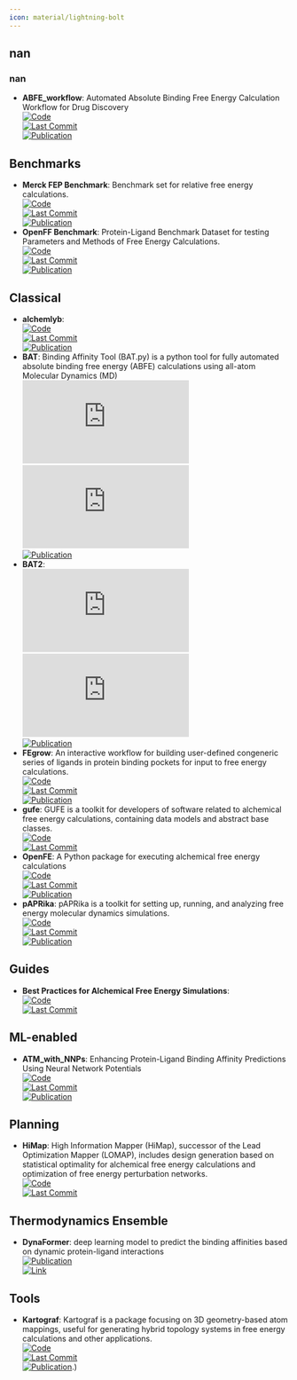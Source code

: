 ```yaml
---
icon: material/lightning-bolt
---
```



## **nan**
### **nan**
- **ABFE_workflow**: Automated Absolute Binding Free Energy Calculation Workflow for Drug Discovery  
	[![Code](https://img.shields.io/github/stars/bigginlab/ABFE_workflow?style=for-the-badge&logo=github)](https://github.com/bigginlab/ABFE_workflow)  
	[![Last Commit](https://img.shields.io/github/last-commit/bigginlab/ABFE_workflow?style=for-the-badge&logo=github)](https://github.com/bigginlab/ABFE_workflow)  
	[![Publication](https://img.shields.io/badge/Publication-Citations:1-blue?style=for-the-badge&logo=bookstack)](https://doi.org/10.1021/acs.jcim.4c00343)  

## **Benchmarks**
- **Merck FEP Benchmark**: Benchmark set for relative free energy calculations.  
	[![Code](https://img.shields.io/github/stars/MCompChem/fep-benchmark?style=for-the-badge&logo=github)](https://github.com/MCompChem/fep-benchmark)  
	[![Last Commit](https://img.shields.io/github/last-commit/MCompChem/fep-benchmark?style=for-the-badge&logo=github)](https://github.com/MCompChem/fep-benchmark)  
	[![Publication](https://img.shields.io/badge/Publication-Citations:0-blue?style=for-the-badge&logo=bookstack)](https://doi.org/10.5281/zenodo.3360435)  
- **OpenFF Benchmark**: Protein-Ligand Benchmark Dataset for testing Parameters and Methods of Free Energy Calculations.  
	[![Code](https://img.shields.io/github/stars/openforcefield/protein-ligand-benchmark?style=for-the-badge&logo=github)](https://github.com/openforcefield/protein-ligand-benchmark)  
	[![Last Commit](https://img.shields.io/github/last-commit/openforcefield/protein-ligand-benchmark?style=for-the-badge&logo=github)](https://github.com/openforcefield/protein-ligand-benchmark)  
	[![Publication](https://img.shields.io/badge/Publication-Citations:0-blue?style=for-the-badge&logo=bookstack)](https://doi.org/10.5281/zenodo.4813735.svg)  

## **Classical**
- **alchemlyb**:   
	[![Code](https://img.shields.io/github/stars/alchemistry/alchemlyb?style=for-the-badge&logo=github)](https://github.com/alchemistry/alchemlyb)  
	[![Last Commit](https://img.shields.io/github/last-commit/alchemistry/alchemlyb?style=for-the-badge&logo=github)](https://github.com/alchemistry/alchemlyb)  
	[![Publication](https://img.shields.io/badge/Publication-Citations:N/A-blue?style=for-the-badge&logo=bookstack)](https://zenodo.org/badge/latestdoi/68669096)  
- **BAT**: Binding Affinity Tool (BAT.py) is a python tool for fully automated absolute binding free energy (ABFE) calculations using all-atom Molecular Dynamics (MD)  
	[![Code](https://img.shields.io/github/stars/GHeinzelmann/BAT.py?style=for-the-badge&logo=github)](https://github.com/GHeinzelmann/BAT.py)  
	[![Last Commit](https://img.shields.io/github/last-commit/GHeinzelmann/BAT.py?style=for-the-badge&logo=github)](https://github.com/GHeinzelmann/BAT.py)  
	[![Publication](https://img.shields.io/badge/Publication-Citations:65-blue?style=for-the-badge&logo=bookstack)](https://doi.org/10.1038/s41598-020-80769-1)  
- **BAT2**:   
	[![Code](https://img.shields.io/github/stars/GHeinzelmann/BAT.py?style=for-the-badge&logo=github)](https://github.com/GHeinzelmann/BAT.py)  
	[![Last Commit](https://img.shields.io/github/last-commit/GHeinzelmann/BAT.py?style=for-the-badge&logo=github)](https://github.com/GHeinzelmann/BAT.py)  
	[![Publication](https://img.shields.io/badge/Publication-Citations:0-blue?style=for-the-badge&logo=bookstack)](https://doi.org/10.1021/acs.jctc.4c00205)  
- **FEgrow**: An interactive workflow for building user-defined congeneric series of ligands in protein binding pockets for input to free energy calculations.  
	[![Code](https://img.shields.io/github/stars/cole-group/FEgrow?style=for-the-badge&logo=github)](https://github.com/cole-group/FEgrow)  
	[![Last Commit](https://img.shields.io/github/last-commit/cole-group/FEgrow?style=for-the-badge&logo=github)](https://github.com/cole-group/FEgrow)  
	[![Publication](https://img.shields.io/badge/Publication-Citations:5-blue?style=for-the-badge&logo=bookstack)](https://doi.org/10.1038/s42004-022-00754-9)  
- **gufe**: GUFE is a toolkit for developers of software related to alchemical free energy calculations, containing data models and abstract base classes.  
	[![Code](https://img.shields.io/github/stars/OpenFreeEnergy/gufe?style=for-the-badge&logo=github)](https://github.com/OpenFreeEnergy/gufe)  
	[![Last Commit](https://img.shields.io/github/last-commit/OpenFreeEnergy/gufe?style=for-the-badge&logo=github)](https://github.com/OpenFreeEnergy/gufe)  
- **OpenFE**: A Python package for executing alchemical free energy calculations  
	[![Code](https://img.shields.io/github/stars/OpenFreeEnergy/openfe?style=for-the-badge&logo=github)](https://github.com/OpenFreeEnergy/openfe)  
	[![Last Commit](https://img.shields.io/github/last-commit/OpenFreeEnergy/openfe?style=for-the-badge&logo=github)](https://github.com/OpenFreeEnergy/openfe)  
	[![Publication](https://img.shields.io/badge/Publication-Citations:0-blue?style=for-the-badge&logo=bookstack)](https://doi.org/10.5281/zenodo.8344248.svg)  
- **pAPRika**: pAPRika is a toolkit for setting up, running, and analyzing free energy molecular dynamics simulations.  
	[![Code](https://img.shields.io/github/stars/GilsonLabUCSD/pAPRika?style=for-the-badge&logo=github)](https://github.com/GilsonLabUCSD/pAPRika)  
	[![Last Commit](https://img.shields.io/github/last-commit/GilsonLabUCSD/pAPRika?style=for-the-badge&logo=github)](https://github.com/GilsonLabUCSD/pAPRika)  
	[![Publication](https://img.shields.io/badge/Publication-Citations:98-blue?style=for-the-badge&logo=bookstack)](https://doi.org/10.1021/acs.jctc.5b00405)  

## **Guides**
- **Best Practices for Alchemical Free Energy Simulations**:   
	[![Code](https://img.shields.io/github/stars/alchemistry/alchemical-best-practices?style=for-the-badge&logo=github)](https://github.com/alchemistry/alchemical-best-practices)  
	[![Last Commit](https://img.shields.io/github/last-commit/alchemistry/alchemical-best-practices?style=for-the-badge&logo=github)](https://github.com/alchemistry/alchemical-best-practices)  

## **ML-enabled**
- **ATM_with_NNPs**: Enhancing Protein-Ligand Binding Affinity Predictions Using Neural Network Potentials  
	[![Code](https://img.shields.io/github/stars/compsciencelab/ATM_benchmark?style=for-the-badge&logo=github)](https://github.com/compsciencelab/ATM_benchmark/tree/main/ATM_With_NNPs)  
	[![Last Commit](https://img.shields.io/github/last-commit/compsciencelab/ATM_benchmark?style=for-the-badge&logo=github)](https://github.com/compsciencelab/ATM_benchmark/tree/main/ATM_With_NNPs)  
	[![Publication](https://img.shields.io/badge/Publication-Citations:958-blue?style=for-the-badge&logo=bookstack)](https://doi.org/10.1021/ja512751q)  

## **Planning**
- **HiMap**: High Information Mapper (HiMap), successor of the Lead Optimization Mapper (LOMAP), includes design generation based on statistical optimality for alchemical free energy calculations and optimization of free energy perturbation networks.  
	[![Code](https://img.shields.io/github/stars/MobleyLab/HiMap?style=for-the-badge&logo=github)](https://github.com/MobleyLab/HiMap)  
	[![Last Commit](https://img.shields.io/github/last-commit/MobleyLab/HiMap?style=for-the-badge&logo=github)](https://github.com/MobleyLab/HiMap)  

## **Thermodynamics Ensemble**
- **DynaFormer**: deep learning model to predict the binding affinities based on dynamic protein-ligand interactions  
	[![Publication](https://img.shields.io/badge/Publication-Citations:0-blue?style=for-the-badge&logo=bookstack)](https://doi.org/10.1002/advs.202405404)  
	[![Link](https://img.shields.io/badge/Link-offline-red?style=for-the-badge&logo=xamarin&logoColor=red)](https://1drv.ms/f/s!Ah9r82oejjV8piQHq_qAieio_86z?e=B1E53d)  

## **Tools**
- **Kartograf**: Kartograf is a package focusing on 3D geometry-based atom mappings, useful for generating hybrid topology systems in free energy calculations and other applications.  
	[![Code](https://img.shields.io/github/stars/OpenFreeEnergy/kartograf?style=for-the-badge&logo=github)](https://github.com/OpenFreeEnergy/kartograf)  
	[![Last Commit](https://img.shields.io/github/last-commit/OpenFreeEnergy/kartograf?style=for-the-badge&logo=github)](https://github.com/OpenFreeEnergy/kartograf)  
	[![Publication](https://img.shields.io/badge/Publication-Citations:0-blue?style=for-the-badge&logo=bookstack)](https://doi.org/10.1021/acs.jctc.3c01206).)  
